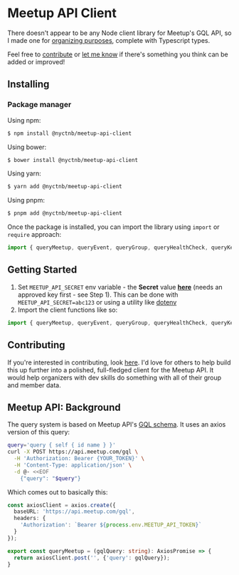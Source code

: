 # Meetup API Client
There doesn't appear to be any Node client library for Meetup's GQL API, so I made one for [organizing purposes](https://nyctnb.com), complete with Typescript types.

Feel free to [contribute](CONTRIBUTING.md) or [let me know](/issues) if there's something you think can be added or improved!

## Installing

### Package manager

Using npm:

```bash
$ npm install @nyctnb/meetup-api-client
```

Using bower:

```bash
$ bower install @nyctnb/meetup-api-client
```

Using yarn:

```bash
$ yarn add @nyctnb/meetup-api-client
```

Using pnpm:

```bash
$ pnpm add @nyctnb/meetup-api-client
```

Once the package is installed, you can import the library using `import` or `require` approach:

```js
import { queryMeetup, queryEvent, queryGroup, queryHealthCheck, queryKeywordSearch, queryProNetwork } from '@nyctnb/meetup-api-client';
```

## Getting Started

1. Set `MEETUP_API_SECRET` env variable - the **Secret** value **[here](https://www.meetup.com/api/oauth/list/)** (needs an approved key first - see Step 1).  This can be done with `MEETUP_API_SECRET=abc123` or using a utility like [dotenv](https://www.npmjs.com/package/dotenv)
2. Import the client functions like so:
```js
import { queryMeetup, queryEvent, queryGroup, queryHealthCheck, queryKeywordSearch, queryProNetwork } from '@nyctnb/meetup-api-client';
```

## Contributing
If you're interested in contributing, look [here](CONTRIBUTING.md).  I'd love for others to help build this up further into a polished, full-fledged client for the Meetup API.  It would help organizers with dev skills do something with all of their group and member data.

## Meetup API: Background
The query system is based on Meetup API's [GQL schema](https://www.meetup.com/api/schema/#graphQl-schema).  It uses an axios version of this query:

```bash
query='query { self { id name } }'
curl -X POST https://api.meetup.com/gql \
  -H 'Authorization: Bearer {YOUR_TOKEN}' \
  -H 'Content-Type: application/json' \
  -d @- <<EOF
    {"query": "$query"}
```

Which comes out to basically this:
```typescript
const axiosClient = axios.create({
  baseURL: 'https://api.meetup.com/gql',
  headers: {
    'Authorization': `Bearer ${process.env.MEETUP_API_TOKEN}`
  }
});

export const queryMeetup = (gqlQuery: string): AxiosPromise => {
  return axiosClient.post('', {'query': gqlQuery});
}
```
